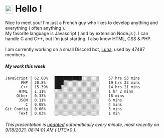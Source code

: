 # <img src="https://64.media.tumblr.com/a77fe63f35eafbe14be38765babf1cb2/ec4eb63d77592970-8f/s1280x1920/cb3343c17d8b4e6010ca747520d078d3dba9ac25.gif" style="vertical-align:middle" width="25px"> Hello !
Nice to meet you! I'm just a French guy who likes to develop anything and everything ( often anything ). <br/>My favorite language is Javascript ( and by extension Node.js ). I can handle C and C++, but I'm just starting. I also know HTML, CSS & PHP.<br/><br/>
I am currently working on a small Discord bot, [Luna](https://github.com/Asgarrrr/Luna), used by 47487 members.<br/>
##### My work this week<br/>
```
JavaScript │ 62.08%   ████████████░░░░░░░░    57 hrs 53 mins
       PHP │ 20.8%    ████░░░░░░░░░░░░░░░░    19 hrs 23 mins
       C++ │ 15.39%   ███░░░░░░░░░░░░░░░░░    14 hrs 21 mins
      HTML │ 1.11%    ░░░░░░░░░░░░░░░░░░░░    1 hr 2 mins
     Other │ 0.33%    ░░░░░░░░░░░░░░░░░░░░    18 mins
      JSON │ 0.11%    ░░░░░░░░░░░░░░░░░░░░    6 mins
         C │ 0.08%    ░░░░░░░░░░░░░░░░░░░░    4 mins
Git Config │ 0.06%    ░░░░░░░░░░░░░░░░░░░░    3 mins
      Text │ 0.03%    ░░░░░░░░░░░░░░░░░░░░    1 min
```
###### This presentation is [updated](https://github.com/Asgarrrr) automatically every minute, most recently on 9/18/2021, 08:14:01 AM ( UTC±0 ).